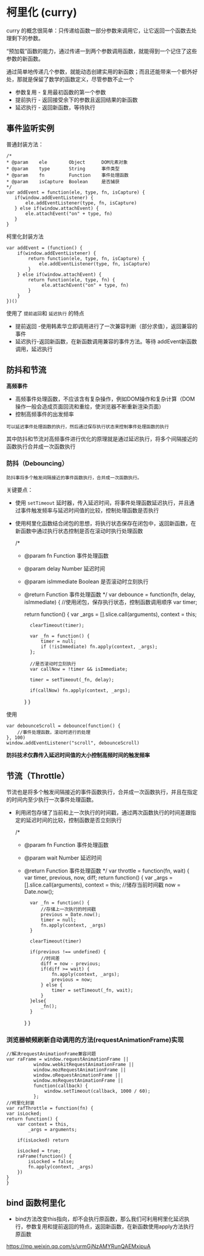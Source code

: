 # 柯里化 (curry)

curry 的概念很简单：只传递给函数一部分参数来调用它，让它返回一个函数去处理剩下的参数。

“预加载”函数的能力，通过传递一到两个参数调用函数，就能得到一个记住了这些参数的新函数。

通过简单地传递几个参数，就能动态创建实用的新函数；而且还能带来一个额外好处，那就是保留了数学的函数定义，尽管参数不止一个

 - 参数复用 - 复用最初函数的第一个参数
 - 提前执行 - 返回接受余下的参数且返回结果的新函数
 - 延迟执行 - 返回新函数，等待执行
 
## 事件监听实例

普通封装方法：

    /*
    * @param    ele        Object      DOM元素对象
    * @param    type       String      事件类型
    * @param    fn         Function    事件处理函数
    * @param    isCapture  Boolean     是否捕获
    */
    var addEvent = function(ele, type, fn, isCapture) {
       if(window.addEventListener) {
           ele.addEventListener(type, fn, isCapture)
       } else if(window.attachEvent) {
           ele.attachEvent("on" + type, fn)
       }
    }

柯里化封装方法

    var addEvent = (function() {
        if(window.addEventListener) {
            return function(ele, type, fn, isCapture) {
                ele.addEventListener(type, fn, isCapture)
            }
        } else if(window.attachEvent) {
            return function(ele, type, fn) {
                 ele.attachEvent("on" + type, fn)
            }
        }
    })()

使用了 `提前返回`和 `延迟执行` 的特点

- 提前返回 -使用韩素华立即调用进行了一次兼容判断（部分求值），返回兼容的事件
- 延迟执行-返回新函数，在新函数调用兼容的事件方法。等待 addEvent新函数调用，延迟执行

## 防抖和节流

**高频事件**

- 高频事件处理函数，不应该含有复杂操作，例如DOM操作和复杂计算（DOM操作一般会造成页面回流和重绘，使浏览器不断重新渲染页面）
- 控制高频事件的出发频率

`可以延迟事件处理函数的执行，然后通过保存执行状态来控制事件处理函数的执行`

其中防抖和节流对高频事件进行优化的原理就是通过延迟执行，将多个间隔接近的函数执行合并成一次函数执行

### 防抖（Debouncing）
`防抖事将多个触发间隔接近的事件函数执行，合并成一次函数执行。`

关键要点：
- 使用 `setTimeout` 延时器，传入延迟时间，将事件处理函数延迟执行，并且通过事件触发频率与延迟时间值的比较，控制处理函数是否执行
- 使用柯里化函数结合闭包的思想，将执行状态保存在闭包中，返回新函数，在新函数中通过执行状态控制是否在滚动时执行处理函数

    /*
    * @param    fn              Function    事件处理函数
    * @param    delay           Number      延迟时间
    * @param    isImmediate     Boolean     是否滚动时立刻执行
    * @return   Function                    事件处理函数
    */
    var debounce = function(fn, delay, isImmediate) {
        //使用闭包，保存执行状态，控制函数调用顺序
        var timer;

        return function() {
            var _args = [].slice.call(arguments),
                context = this;

            clearTimeout(timer);

            var _fn = function() {
                timer = null;
                if (!isImmediate) fn.apply(context, _args);
            };

            //是否滚动时立刻执行
            var callNow = !timer && isImmediate;

            timer = setTimeout(_fn, delay);

            if(callNow) fn.apply(context, _args);
        }
    }

使用

    var debounceScroll = debounce(function() {
        //事件处理函数，滚动时进行的处理
    }, 100)
    window.addEventListener("scroll", debounceScroll)
    
**防抖技术仅靠传入延迟时间值的大小控制高频时间的触发频率**

## 节流（Throttle）
节流也是将多个触发间隔接近的事件函数执行，合并成一次函数执行，并且在指定的时间内至少执行一次事件处理函数。

- 利用闭包存储了当前和上一次执行的时间戳，通过两次函数执行的时间差跟指定的延迟时间的比较，控制函数是否立刻执行

    /*
    * @param    fn          Function    事件处理函数
    * @param    wait        Number      延迟时间
    * @return   Function                事件处理函数
    */
    var throttle = function(fn, wait) {
        var timer, previous, now, diff;
        return function() {
            var _args = [].slice.call(arguments),
                context = this;
            //储存当前时间戳
            now = Date.now();

            var _fn = function() {
                //存储上一次执行的时间戳
                previous = Date.now();
                timer = null;
                fn.apply(context, _args)
            }

            clearTimeout(timer)

            if(previous !== undefined) {
                //时间差
                diff = now - previous;
                if(diff >= wait) {
                    fn.apply(context, _args);
                    previous = now;
                } else {
                    timer = setTimeout(_fn, wait);
                }
            }else{
                _fn();
            }
        }
    }

### 浏览器帧频刷新自动调用的方法(requestAnimationFrame)实现
    
    //解决requestAnimationFrame兼容问题
    var raFrame = window.requestAnimationFrame ||
              window.webkitRequestAnimationFrame ||
              window.mozRequestAnimationFrame ||
              window.oRequestAnimationFrame ||
              window.msRequestAnimationFrame ||
              function(callback) {
                  window.setTimeout(callback, 1000 / 60);
              };
    //柯里化封装
    var rafThrottle = function(fn) {
    var isLocked;
    return function() {
        var context = this,
            _args = arguments;

        if(isLocked) return 

        isLocked = true;
        raFrame(function() {
            isLocked = false;
            fn.apply(context, _args)
        })
    }
    }
    
## bind 函数柯里化

- bind方法改变this指向，却不会执行原函数，那么我们可利用柯里化延迟执行，参数复用和提前返回的特点，返回新函数，在新函数使用apply方法执行原函数

https://mp.weixin.qq.com/s/urmGjNzAMYRunQAEMxipuA